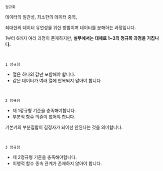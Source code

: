 `정규화`

데이터의 일관성, 최소한의 데이터 중복, 

최대한의 데이터 유연성을 위한 방법이며 데이터를 분해하는 과정입니다.

1부터 6까지 여러 과정이 존재하지만, **실무에서는 대체로 1~3의 정규화 과정을 거칩니다.**

<br>

`1 정규형`

- 열은 하나의 값만 포함해야 합니다.
- 같은 데이터가 여러 열에 반복되지 말아야 합니다.

<br>

`2 정규형`

- 제 1정규형 기준을 충족해야합니다.
- 부분적 함수 의존이 없어야 합니다.

기본키의 부분집합이 결정자가 되어선 안된다는 것을 의미합니다.

<br>

`3 정규형`

- 제 2정규형 기준을 충족해야합니다.
- 이행적 함수 종속 관계가 존재하지 않아야 합니다.
